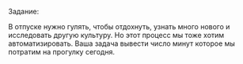 Задание:

В отпуске нужно гулять, чтобы отдохнуть, узнать много нового и исследовать другую культуру. Но этот процесс мы тоже хотим автоматизировать. Ваша задача вывести число минут которое мы потратим на прогулку сегодня.

